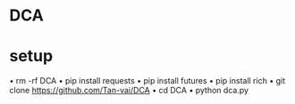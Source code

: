 # DCA

# setup

• rm -rf DCA
• pip install requests
• pip install futures
• pip install rich
• git clone https://github.com/Tan-vai/DCA
• cd DCA
• python dca.py
